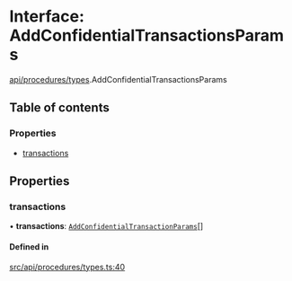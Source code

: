 # Interface: AddConfidentialTransactionsParams

[api/procedures/types](../wiki/api.procedures.types).AddConfidentialTransactionsParams

## Table of contents

### Properties

- [transactions](../wiki/api.procedures.types.AddConfidentialTransactionsParams#transactions)

## Properties

### transactions

• **transactions**: [`AddConfidentialTransactionParams`](../wiki/api.procedures.types.AddConfidentialTransactionParams)[]

#### Defined in

[src/api/procedures/types.ts:40](https://github.com/PolymeshAssociation/polymesh-private-sdk/blob/2c6aa0b4/src/api/procedures/types.ts#L40)
